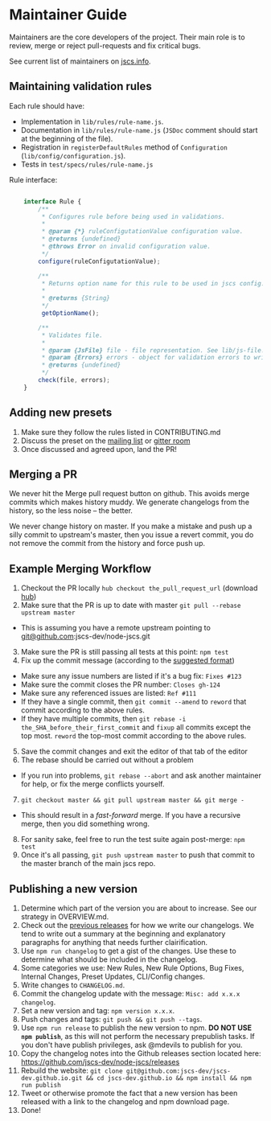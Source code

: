 Maintainer Guide
================

Maintainers are the core developers of the project.
Their main role is to review, merge or reject pull-requests and fix critical bugs.

See current list of maintainers on [jscs.info](http://jscs.info#maintainers).

Maintaining validation rules
----------------------------

Each rule should have:

 * Implementation in `lib/rules/rule-name.js`.
 * Documentation in `lib/rules/rule-name.js` (`JSDoc` comment should start at the beginning of the file).
 * Registration in `registerDefaultRules` method of `Configuration` (`lib/config/configuration.js`).
 * Tests in `test/specs/rules/rule-name.js`

Rule interface:

```javascript

    interface Rule {
        /**
         * Configures rule before being used in validations.
         *
         * @param {*} ruleConfigutationValue configuration value.
         * @returns {undefined}
         * @throws Error on invalid configuration value.
         */
        configure(ruleConfigutationValue);

        /**
         * Returns option name for this rule to be used in jscs config.
         *
         * @returns {String}
         */
         getOptionName();

        /**
         * Validates file.
         *
         * @param {JsFile} file - file representation. See lib/js-file.js.
         * @param {Errors} errors - object for validation errors to write to. See lib/errors.js.
         * @returns {undefined}
         */
        check(file, errors);
    }

```

Adding new presets
------------------

1. Make sure they follow the rules listed in CONTRIBUTING.md
1. Discuss the preset on the [mailing list](jscs-dev@googlegroups.com) or [gitter room](https://gitter.im/jscs-dev/node-jscs)
1. Once discussed and agreed upon, land the PR!

Merging a PR
------------

We never hit the Merge pull request button on github. This avoids merge commits which makes history muddy.
We generate changelogs from the history, so the less noise – the better.

We never change history on master.
If you make a mistake and push up a silly commit to upstream's master, then you issue a revert commit, you do not remove the commit from the history and force push up.

Example Merging Workflow
----------------

1. Checkout the PR locally `hub checkout the_pull_request_url` (download [hub](https://github.com/github/hub))
2. Make sure that the PR is up to date with master `git pull --rebase upstream master`
  - This is assuming you have a remote upstream pointing to git@github.com:jscs-dev/node-jscs.git
3. Make sure the PR is still passing all tests at this point: `npm test`
4. Fix up the commit message (according to the [suggested format](https://github.com/jscs-dev/node-jscs/blob/master/CONTRIBUTING.md#commit-message-format))
 - Make sure any issue numbers are listed if it's a bug fix: `Fixes #123`
 - Make sure the commit closes the PR number: `Closes gh-124`
 - Make sure any referenced issues are listed: `Ref #111`
 - If they have a single commit, then `git commit --amend` to `reword` that commit according to the above rules.
 - If they have multiple commits, then `git rebase -i the_SHA_before_their_first_commit` and `fixup` all commits except the top most. `reword` the top-most commit according to the above rules.
5. Save the commit changes and exit the editor of that tab of the editor
6. The rebase should be carried out without a problem
 - If you run into problems, `git rebase --abort` and ask another maintainer for help, or fix the merge conflicts yourself.
7. `git checkout master && git pull upstream master && git merge -`
 - This should result in a *fast-forward* merge. If you have a recursive merge, then you did something wrong.
8. For sanity sake, feel free to run the test suite again post-merge: `npm test`
9. Once it's all passing, `git push upstream master` to push that commit to the master branch of the main jscs repo.

Publishing a new version
---------------------------

1. Determine which part of the version you are about to increase. See our strategy in OVERVIEW.md.
1. Check out the [previous releases](https://github.com/jscs-dev/node-jscs/releases) for how we write our changelogs. We tend to write out a summary at the beginning and explanatory paragraphs for anything that needs further clairification.
1. Use `npm run changelog` to get a gist of the changes. Use these to determine what should be included in the changelog.
1. Some categories we use: New Rules, New Rule Options, Bug Fixes, Internal Changes, Preset Updates, CLI/Config changes.
1. Write changes to `CHANGELOG.md`.
1. Commit the changelog update with the message: `Misc: add x.x.x changelog`.
1. Set a new version and tag: `npm version x.x.x`.
1. Push changes and tags: `git push && git push --tags`.
1. Use `npm run release` to publish the new version to npm. **DO NOT USE `npm publish`**, as this will not perform the necessary prepublish tasks. If you don't have publish privileges, ask @mdevils to publish for you.
1. Copy the changelog notes into the Github releases section located here: https://github.com/jscs-dev/node-jscs/releases
1. Rebuild the website: `git clone git@github.com:jscs-dev/jscs-dev.github.io.git && cd jscs-dev.github.io && npm install && npm run publish`
1. Tweet or otherwise promote the fact that a new version has been released with a link to the changelog and npm download page.
1. Done!

